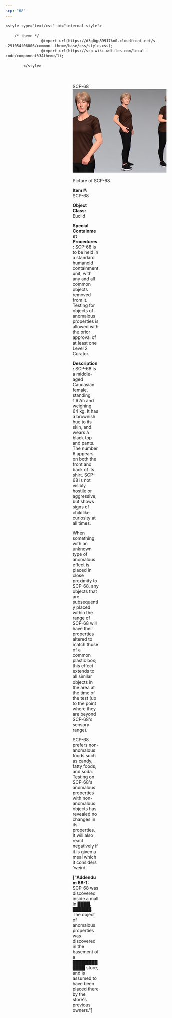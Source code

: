 ```yaml
---
scp: "68"
---
```


<head>
    <title>68 - SCP Foundation</title>
    
    <style type="text/css" id="internal-style">
                
        /* theme */
                    @import url(https://d3g0gp89917ko0.cloudfront.net/v--291054f06006/common--theme/base/css/style.css);
                    @import url(https://scp-wiki.wdfiles.com/local--code/component%3Atheme/1);
            
            </style>
<style>
iframe.scpnet-interwiki-frame { height: 0; }
</style>

</head>

<div id="main-content" style="margin: 50px 206px 20px 215px;">
<div id="action-area-top"></div>
<div id="page-title">SCP-68</div>
<div id="page-content">
<div style="text-align: right;"></div>
<div class="scp-image-block block-right" style="width:300px;"><img src="https://raw.githubusercontent.com/lucmaki/this-scp-does-not-exist/main/imgs/68.png" style="width:300px;" alt="68.jpg" class="image">
<div class="scp-image-caption" style="width:300px;">
<p>Picture of SCP-68.</p>
</div>
</div>
<p><strong>Item #:</strong> SCP-68</p>
<p><strong>Object Class:</strong> Euclid</p>
<p><strong>Special Containment Procedures:</strong> SCP-68 is to be held in a standard humanoid containment unit, with any and all common objects removed from it. Testing for objects of anomalous properties is allowed with the prior approval of at least one Level 2 Curator.</p>
<p><strong>Description:</strong> SCP-68 is a middle-aged Caucasian female, standing 1.62m and weighing 64 kg. It has a brownish hue to its skin, and wears a black top and pants. The number 6 appears on both the front and back of its shirt. SCP-68 is not visibly hostile or aggressive, but shows signs of childlike curiosity at all times.</p><p>When something with an unknown type of anomalous effect is placed in close proximity to SCP-68, any objects that are subsequently placed within the range of SCP-68 will have their properties altered to match those of a common plastic box; this effect extends to all similar objects in the area at the time of the test (up to the point where they are beyond SCP-68's sensory range).</p><p>SCP-68 prefers non-anomalous foods such as candy, fatty foods, and soda. Testing on SCP-68's anomalous properties with non-anomalous objects has revealed no changes in its properties. It will also react negatively if it is given a meal which it considers 'weird'.</p>
<p> <strong>["Addendum 68-1:</strong> SCP-68 was discovered inside a mall in ████, ██████. The object of anomalous properties was discovered in the basement of a ████████████ store, and is assumed to have been placed there by the store's previous owners."]</p>

<div class="footer-wikiwalk-nav">
<div style="text-align: center;">
</div>
</div>
</div>
</div>
</div>
